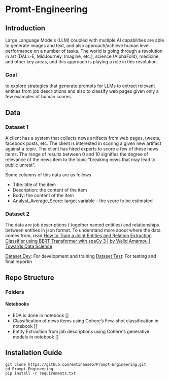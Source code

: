 # Promt-Engineering

## Introduction
Large Language Models (LLM) coupled with multiple AI capabilities are able to generate images and text, and also approach/achieve human level performance on a number of tasks.  The world is going through a revolution in art (DALL-E, MidJourney, Imagine, etc.), science (AlphaFold), medicine, and other key areas, and this approach is playing a role in this revolution.

### Goal 
to explore strategies that generate prompts for LLMs to extract relevant entities from job descriptions and also to classify web pages given only a few examples of human scores.   


## Data
### Dataset 1
A client has a system that collects news artifacts from web pages, tweets, facebook posts, etc. The client is interested in scoring a given new artifact against a topic. The client has hired experts to score a few of these news items. The range of results between 0 and 10 signifies the degree of relevance of the news item to the topic “breaking news that may lead to public unrest”.

Some columns of this data are as follows
* Title: title of the item 
* Description: the content of the item
* Body: the content of the item
* Analyst_Average_Score: target variable - the score to be estimated

### Dataset 2
The data are job descriptions ( together named entities)  and  relationships between entities in json format. To understand more about where the data comes from, read [How to Train a Joint Entities and Relation Extraction Classifier using BERT Transformer with spaCy 3 | by Walid Amamou | Towards Data Science](https://towardsdatascience.com/how-to-train-a-joint-entities-and-relation-extraction-classifier-using-bert-transformer-with-spacy-49eb08d91b5c)

[Dataset Dev](https://github.com/walidamamou/relation_extraction_transformer/blob/main/relations_dev.txt): For development and training
[Dataset Test](https://github.com/walidamamou/relation_extraction_transformer/blob/main/relations_test.txt): For testing and final reportin


## Repo Structure
### Folders
#### Notebooks
* EDA is done in notebook []
* Classification of news items using Cohere’s Few-shot classification in notebook []
* Entity Extraction from job descriptions using Cohere's generative models in notebook []


## Installation Guide
```
git clone https://github.com/emtinanseo/Prompt-Engineering.git
cd Prompt-Engineering
pip install -r requirements.txt
```
